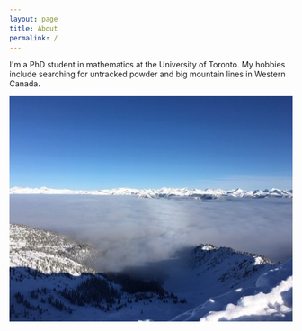 ```yaml
---
layout: page
title: About
permalink: /
---
```


I'm a PhD student in mathematics at the University of Toronto. My hobbies include searching for untracked powder and big mountain lines in Western Canada.

![](assets/img/KHMR_clouds.jpg)

